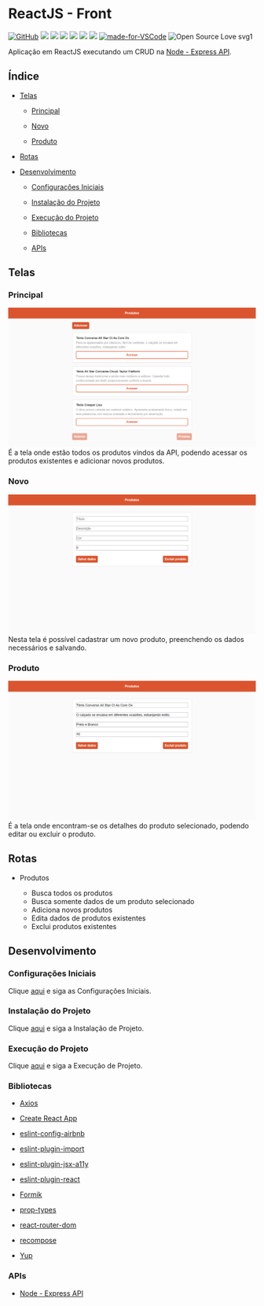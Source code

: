 # ReactJS - Front

[![GitHub](https://img.shields.io/github/license/mashape/apistatus.svg)](https://github.com/osvaldokalvaitir/reactjs-front/blob/master/LICENSE)
![](https://img.shields.io/github/package-json/v/osvaldokalvaitir/reactjs-front.svg)
![](https://img.shields.io/github/last-commit/osvaldokalvaitir/reactjs-front.svg?color=red)
![](https://img.shields.io/github/languages/top/osvaldokalvaitir/reactjs-front.svg?color=yellow)
![](https://img.shields.io/github/languages/count/osvaldokalvaitir/reactjs-front.svg?color=lightgrey)
![](https://img.shields.io/github/languages/code-size/osvaldokalvaitir/reactjs-front.svg)
![](https://img.shields.io/github/repo-size/osvaldokalvaitir/reactjs-front.svg?color=blueviolet)
[![made-for-VSCode](https://img.shields.io/badge/Made%20for-VSCode-1f425f.svg)](https://code.visualstudio.com/)
![Open Source Love svg1](https://badges.frapsoft.com/os/v1/open-source.svg?v=103)

Aplicação em ReactJS executando um CRUD na [Node - Express API](https://github.com/osvaldokalvaitir/node-express-api).

## Índice

- [Telas](#telas)

  - [Principal](#principal)

  - [Novo](#novo)

  - [Produto](#produto)

- [Rotas](#rotas)

- [Desenvolvimento](#desenvolvimento)

  - [Configurações Iniciais](#configurações-iniciais)

  - [Instalação do Projeto](#instalação-do-projeto)

  - [Execução do Projeto](#execução-do-projeto)

  - [Bibliotecas](#bibliotecas)

  - [APIs](#apis)

## Telas

### Principal

![Main](/assets/main.png)
É a tela onde estão todos os produtos vindos da API, podendo acessar os produtos existentes e adicionar novos produtos.

### Novo

![New](/assets/new.png)
Nesta tela é possível cadastrar um novo produto, preenchendo os dados necessários e salvando.

### Produto

![Product](/assets/product.png)
É a tela onde encontram-se os detalhes do produto selecionado, podendo editar ou excluir o produto.

## Rotas

- Produtos

  - Busca todos os produtos
  - Busca somente dados de um produto selecionado
  - Adiciona novos produtos
  - Edita dados de produtos existentes
  - Exclui produtos existentes

## Desenvolvimento

### Configurações Iniciais

Clique [aqui](https://github.com/osvaldokalvaitir/projects-settings/blob/master/README.md) e siga as Configurações Iniciais.

### Instalação do Projeto

Clique [aqui](https://github.com/osvaldokalvaitir/projects-settings/blob/master/nodejs/nodejs.md) e siga a Instalação de Projeto.

### Execução do Projeto

Clique [aqui](https://github.com/osvaldokalvaitir/projects-settings/blob/master/nodejs/libs/create-react-app.md) e siga a Execução de Projeto.

### Bibliotecas

- [Axios](https://github.com/osvaldokalvaitir/projects-settings/blob/master/nodejs/libs/axios.md)

- [Create React App](https://github.com/osvaldokalvaitir/projects-settings/blob/master/nodejs/libs/create-react-app.md)

- [eslint-config-airbnb](https://github.com/osvaldokalvaitir/projects-settings/blob/master/nodejs/libs/eslint-config-airbnb.md)

- [eslint-plugin-import](https://github.com/osvaldokalvaitir/projects-settings/blob/master/nodejs/libs/eslint-plugin-import.md)

- [eslint-plugin-jsx-a11y](https://github.com/osvaldokalvaitir/projects-settings/blob/master/nodejs/libs/eslint-plugin-jsx-a11y.md)

- [eslint-plugin-react](https://github.com/osvaldokalvaitir/projects-settings/blob/master/nodejs/libs/eslint-plugin-react.md)

- [Formik](https://github.com/osvaldokalvaitir/projects-settings/blob/master/nodejs/libs/formik.md)

- [prop-types](https://github.com/osvaldokalvaitir/projects-settings/blob/master/nodejs/libs/prop-types.md)

- [react-router-dom](https://github.com/osvaldokalvaitir/projects-settings/blob/master/nodejs/libs/react-router-dom.md)

- [recompose](https://github.com/osvaldokalvaitir/projects-settings/blob/master/nodejs/libs/recompose.md)

- [Yup](https://github.com/osvaldokalvaitir/projects-settings/blob/master/nodejs/libs/yup.md)

### APIs

- [Node - Express API](https://github.com/osvaldokalvaitir/node-express-api)
